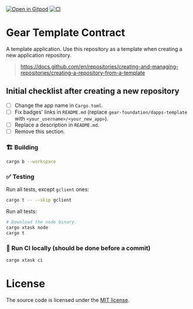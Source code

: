 [![Open in Gitpod](https://img.shields.io/badge/Open_in-Gitpod-white?logo=gitpod)](https://gitpod.io/#https://github.com/gear-foundation/dapps)
[![CI](https://img.shields.io/github/actions/workflow/status/gear-foundation/dapps/contracts.yml?logo=github&label=CI)](https://github.com/gear-foundation/dapps-template/actions/workflows/ci.yml)

# Gear Template Contract

<!-- Description starts here -->

A template application. Use this repository as a template when creating a new application repository.

> https://docs.github.com/en/repositories/creating-and-managing-repositories/creating-a-repository-from-a-template

<!-- End of the description -->

## Initial checklist after creating a new repository

- [ ] Change the app name in `Cargo.toml`.
- [ ] Fix badges' links in `README.md` (replace `gear-foundation/dapps-template` with `<your_username>/<your_new_app>`).
- [ ] Replace a description in `README.md`.
- [ ] Remove this section.
### 🏗️ Building

```sh
cargo b --workspace
```

### ✅ Testing

Run all tests, except `gclient` ones:
```sh
cargo t -- --skip gclient
```

Run all tests:
```sh
# Download the node binary.
cargo xtask node
cargo t
```

### 🚀 Run CI locally (should be done before a commit)
```sh
cargo xtask ci
```

# License

The source code is licensed under the [MIT license](LICENSE).
